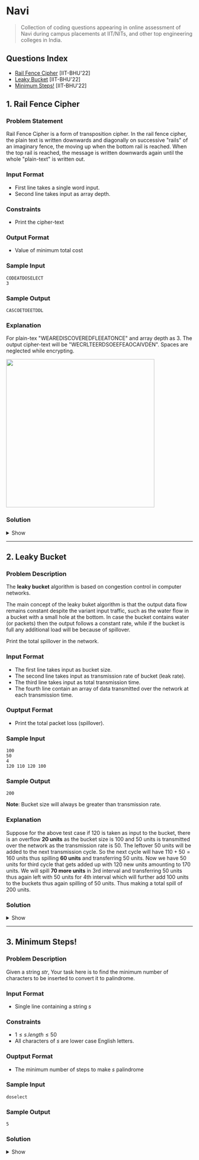 # Navi
> Collection of coding questions appearing in online assessment of Navi during campus placements at IIT/NITs, and other top engineering colleges in India.

## Questions Index

* [Rail Fence Cipher](#1-rail-fence-cipher) [IIT-BHU'22]
* [Leaky Bucket](#2-leaky-bucket) [IIT-BHU'22]
* [Minimum Steps!](#3-minimum-steps) [IIT-BHU'22]


## 1. Rail Fence Cipher

### Problem Statement

Rail Fence Cipher is a form of transposition cipher. In the rail fence cipher, the plain text is written downwards and diagonally on successive "rails" of an imaginary fence, the moving up when the bottom rail is reached. When the top rail is reached, the message is written downwards again until the whole "plain-text" is written out.

### Input Format

* First line takes a single word input.
* Second line takes input as array depth.

### Constraints

* Print the cipher-text

### Output Format

* Value of minimum total cost

### Sample Input

```shell
CODEATDOSELECT
3
```

### Sample Output

```shell
CASCOETOEETDDL
```

### Explanation

For plain-tex "WEAREDISCOVEREDFLEEATONCE" and array depth as $3$. The output cipher-text will be "WECRLTEERDSOEEFEAOCAIVDEN". Spaces are neglected while encrypting.

<img src="https://github.com/mrsac7/placement-resources/blob/main/Navi/cip.png" width="400">

### Solution

<details>
  <summary>Show</summary>
  
  ```cpp
  #include<bits/stdc++.h>
  using namespace std;
  
  int main() {
    string S; int K;
    cin >> S >> K;
    if (K == 1) return cout << S, 0;
    int N = S.size();
    vector<string> v(K);
    for (int i = 0; i < N; i += 2 * K - 3 + 1) {
      v[0] += S[i];
    }
    for (int i = K - 1; i < N; i += 2 * K - 3 + 1) {
      v[k - 1] += S[i];
    }
    for (int i = 1; i < K - 1; i++) {
      for (int j = i; j < N;) {
        v[i] += S[j];
        j += 2 * K - 3 - 2 * i + 1;
        if (j < N) v[i] += S[j];
        j += 2 * (i + 1) - 3 + 1;
      }
    }
    for (int i = 0; i < K; i++) 
      cout << v[i];
  }
  ```
  
</details>

---

## 2. Leaky Bucket

### Problem Description

The **leaky bucket** algorithm is based on congestion control in computer networks.

The main concept of the leaky buket algorithm is that the output data flow remains constant despite the variant input traffic, such as the water flow in a bucket with a small hole at the bottom. In case the bucket contains water (or packets) then the output follows a constant rate, while if the bucket is full any additional load will be because of spillover.

Print the total spillover in the network.

### Input Format

* The first line takes input as bucket size.
* The second line takes input as transmission rate of bucket (leak rate).
* The third line takes input as total transmission time.
* The fourth line contain an array of data transmitted over the network at each transmission time.

### Ouptput Format

* Print the total packet loss (spillover).

### Sample Input

```shell
100
50
4
120 110 120 100
```

### Sample Output

```shell
200
```

$\textbf{Note}$: Bucket size will always be greater than transmission rate.

### Explanation

Suppose for the above test case if $120$ is taken as input to the bucket, there is an overflow $\textbf{20 units}$ as the bucket size is $100$ and $50$ units is transmitted over the network as the transmission rate is $50$. The leftover $50$ units will be added to the next transmission cycle. So the next cycle will have $110 + 50 = 160$ units thus spilling $\textbf{60 units}$ and transferring $50$ units. Now we have $50$ units for third cycle that gets added up with $120$ new units amounting to $170$ units. We will spill $\textbf{70 more units}$ in $3$rd interval and transferring $50$ units thus again left with $50$ units for 4th interval which will further add $100$ units to the buckets thus again spilling of $50$ units. Thus making a total spill of $200$ units. 

### Solution

<details>
  <summary>Show</summary>
  
  ```cpp
  #include<bits/stdc++.h>
  using namespace std;
  
  int main() {
    int S, K, N; cin >> S >> K >> N;
    int A[N];
    for (auto &i: A) cin >> i;
    int ans = 0, C = 0;
    for (int i = 0; i < n; i++) {
      int C0 = C + A[i];
      if (C0 > S) {
        ans += C0 - S;
        C0 = S;
      }
      C = max(0, C0 - K);
    }
    cout << ans;
  }
  ```
  
</details>

---

## 3. Minimum Steps!

### Problem Description

Given a string $str$, Your task here is to find the minimum number of characters to be inserted to convert it to palindrome.

### Input Format

* Single line containing a string $s$

### Constraints

* $1 \leq s.length \leq 50$
* All characters of $s$ are lower case English letters.

### Ouptput Format

* The minimum number of steps to make $s$ palindrome

### Sample Input

```shell
doselect
```

### Sample Output

```shell
5
```

### Solution

<details>
  <summary>Show</summary>
  
  ```cpp
  int minimumSteps(string S) {
    int N = S.size();
    int DP[N + 1][N + 1]; memset(DP, 0, sizeof DP);
    for (int i = 0; i < N - 1; i++) {
      DP[i][i + 1] = (S[i] != S[i + 1]);
    }
    for (int k = 3; k <= N; k++) {
      for (int i = 0; j = i + k - 1; j < n; i++, j++) {
        DP[i][j] = min(DP[i][j - 1], DP[i + 1][j]) + 1;
        if (S[i] == S[j]) {
          DP[i][j] = min(DP[i][j], DP[i + 1][j - 1]);
        }
      }
    } 
  }
  ```
  
</details>

